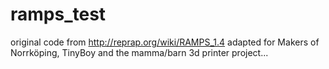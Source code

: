 # ramps_test

original code from http://reprap.org/wiki/RAMPS_1.4
adapted for Makers of Norrköping, TinyBoy and the mamma/barn 3d printer project...
